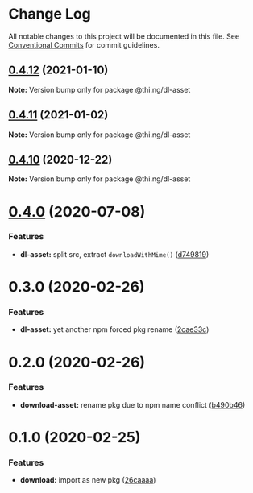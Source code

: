 # Change Log

All notable changes to this project will be documented in this file.
See [Conventional Commits](https://conventionalcommits.org) for commit guidelines.

## [0.4.12](https://github.com/thi-ng/umbrella/compare/@thi.ng/dl-asset@0.4.11...@thi.ng/dl-asset@0.4.12) (2021-01-10)

**Note:** Version bump only for package @thi.ng/dl-asset





## [0.4.11](https://github.com/thi-ng/umbrella/compare/@thi.ng/dl-asset@0.4.10...@thi.ng/dl-asset@0.4.11) (2021-01-02)

**Note:** Version bump only for package @thi.ng/dl-asset





## [0.4.10](https://github.com/thi-ng/umbrella/compare/@thi.ng/dl-asset@0.4.9...@thi.ng/dl-asset@0.4.10) (2020-12-22)

**Note:** Version bump only for package @thi.ng/dl-asset





# [0.4.0](https://github.com/thi-ng/umbrella/compare/@thi.ng/dl-asset@0.3.14...@thi.ng/dl-asset@0.4.0) (2020-07-08)


### Features

* **dl-asset:** split src, extract `downloadWithMime()` ([d749819](https://github.com/thi-ng/umbrella/commit/d74981963ce4bfbfe3465c71085995173826329c))





# 0.3.0 (2020-02-26)


### Features

* **dl-asset:** yet another npm forced pkg rename ([2cae33c](https://github.com/thi-ng/umbrella/commit/2cae33cabd379b3d449079edfc255d9cf56c34a5))





# 0.2.0 (2020-02-26)


### Features

* **download-asset:** rename pkg due to npm name conflict ([b490b46](https://github.com/thi-ng/umbrella/commit/b490b46994333103f653514c96531637d903202d))





# 0.1.0 (2020-02-25)


### Features

* **download:** import as new pkg ([26caaaa](https://github.com/thi-ng/umbrella/commit/26caaaadf6c3f7b6bb83e8a4160a91b7e2db8714))
